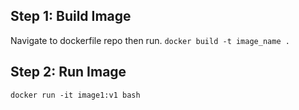 
## Step 1: Build Image
Navigate to dockerfile repo then run. 
`docker build -t image_name .`

## Step 2: Run Image
`docker run -it image1:v1 bash`
